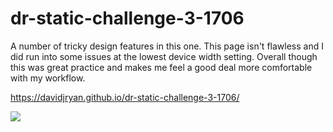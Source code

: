 # dr-static-challenge-3-1706

A number of tricky design features in this one.  This page isn't flawless and I did run into some issues at the lowest device width setting.  Overall though this was great practice and makes me feel a good deal more comfortable with my workflow.

https://davidjryan.github.io/dr-static-challenge-3-1706/

<img src="http://frontend.turing.io/assets/images/static-comp-challenge-3.jpg">
